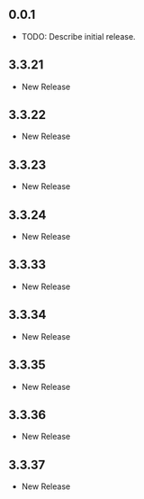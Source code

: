## 0.0.1
* TODO: Describe initial release.

## 3.3.21
* New Release

## 3.3.22
* New Release

## 3.3.23
* New Release

## 3.3.24
* New Release

## 3.3.33
* New Release

## 3.3.34
* New Release

## 3.3.35
* New Release

## 3.3.36
* New Release

## 3.3.37
* New Release
